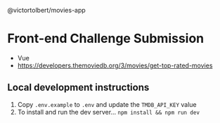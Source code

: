 @victortolbert/movies-app

# Front-end Challenge Submission

- Vue
- https://developers.themoviedb.org/3/movies/get-top-rated-movies

## Local development instructions

1. Copy `.env.example` to `.env` and update the `TMDB_API_KEY` value
2. To install and run the dev server... `npm install && npm run dev`
